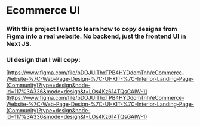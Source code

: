 # Ecommerce UI

### With this project I want to learn how to copy designs from Figma into a real website. No backend, just the frontend UI in Next JS.

### UI design that I will copy:

[https://www.figma.com/file/pDOJUiThxTPB4HYDdqmTnh/eCommerce-Website-%7C-Web-Page-Design-%7C-UI-KIT-%7C-Interior-Landing-Page-(Community)?type=design&node-id=117%3A336&mode=design&t=LOs4Kz614TQsGAIW-1](https://www.figma.com/file/pDOJUiThxTPB4HYDdqmTnh/eCommerce-Website-%7C-Web-Page-Design-%7C-UI-KIT-%7C-Interior-Landing-Page-(Community)?type=design&node-id=117%3A336&mode=design&t=LOs4Kz614TQsGAIW-1)
